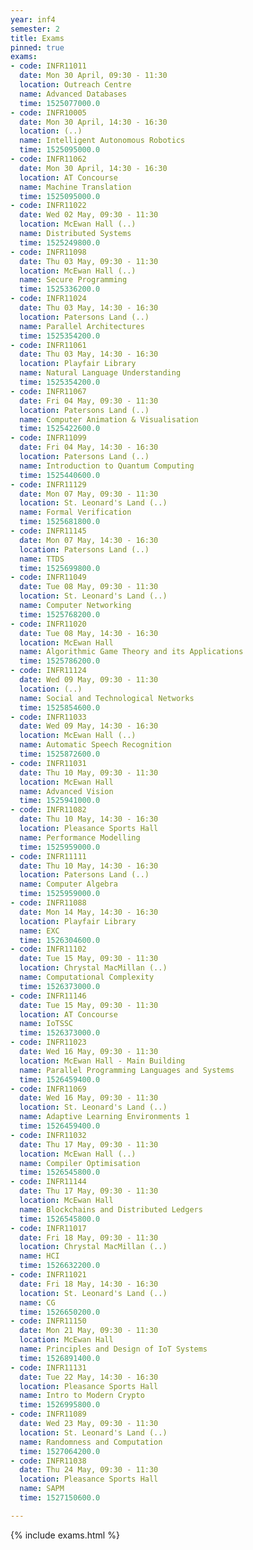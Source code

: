 ```yaml
---
year: inf4
semester: 2
title: Exams
pinned: true
exams:
- code: INFR11011
  date: Mon 30 April, 09:30 - 11:30
  location: Outreach Centre
  name: Advanced Databases
  time: 1525077000.0
- code: INFR10005
  date: Mon 30 April, 14:30 - 16:30
  location: (..)
  name: Intelligent Autonomous Robotics
  time: 1525095000.0
- code: INFR11062
  date: Mon 30 April, 14:30 - 16:30
  location: AT Concourse
  name: Machine Translation
  time: 1525095000.0
- code: INFR11022
  date: Wed 02 May, 09:30 - 11:30
  location: McEwan Hall (..)
  name: Distributed Systems
  time: 1525249800.0
- code: INFR11098
  date: Thu 03 May, 09:30 - 11:30
  location: McEwan Hall (..)
  name: Secure Programming
  time: 1525336200.0
- code: INFR11024
  date: Thu 03 May, 14:30 - 16:30
  location: Patersons Land (..)
  name: Parallel Architectures
  time: 1525354200.0
- code: INFR11061
  date: Thu 03 May, 14:30 - 16:30
  location: Playfair Library
  name: Natural Language Understanding
  time: 1525354200.0
- code: INFR11067
  date: Fri 04 May, 09:30 - 11:30
  location: Patersons Land (..)
  name: Computer Animation & Visualisation
  time: 1525422600.0
- code: INFR11099
  date: Fri 04 May, 14:30 - 16:30
  location: Patersons Land (..)
  name: Introduction to Quantum Computing
  time: 1525440600.0
- code: INFR11129
  date: Mon 07 May, 09:30 - 11:30
  location: St. Leonard's Land (..)
  name: Formal Verification
  time: 1525681800.0
- code: INFR11145
  date: Mon 07 May, 14:30 - 16:30
  location: Patersons Land (..)
  name: TTDS
  time: 1525699800.0
- code: INFR11049
  date: Tue 08 May, 09:30 - 11:30
  location: St. Leonard's Land (..)
  name: Computer Networking
  time: 1525768200.0
- code: INFR11020
  date: Tue 08 May, 14:30 - 16:30
  location: McEwan Hall
  name: Algorithmic Game Theory and its Applications
  time: 1525786200.0
- code: INFR11124
  date: Wed 09 May, 09:30 - 11:30
  location: (..)
  name: Social and Technological Networks
  time: 1525854600.0
- code: INFR11033
  date: Wed 09 May, 14:30 - 16:30
  location: McEwan Hall (..)
  name: Automatic Speech Recognition
  time: 1525872600.0
- code: INFR11031
  date: Thu 10 May, 09:30 - 11:30
  location: McEwan Hall
  name: Advanced Vision
  time: 1525941000.0
- code: INFR11082
  date: Thu 10 May, 14:30 - 16:30
  location: Pleasance Sports Hall
  name: Performance Modelling
  time: 1525959000.0
- code: INFR11111
  date: Thu 10 May, 14:30 - 16:30
  location: Patersons Land (..)
  name: Computer Algebra
  time: 1525959000.0
- code: INFR11088
  date: Mon 14 May, 14:30 - 16:30
  location: Playfair Library
  name: EXC
  time: 1526304600.0
- code: INFR11102
  date: Tue 15 May, 09:30 - 11:30
  location: Chrystal MacMillan (..)
  name: Computational Complexity
  time: 1526373000.0
- code: INFR11146
  date: Tue 15 May, 09:30 - 11:30
  location: AT Concourse
  name: IoTSSC
  time: 1526373000.0
- code: INFR11023
  date: Wed 16 May, 09:30 - 11:30
  location: McEwan Hall - Main Building
  name: Parallel Programming Languages and Systems
  time: 1526459400.0
- code: INFR11069
  date: Wed 16 May, 09:30 - 11:30
  location: St. Leonard's Land (..)
  name: Adaptive Learning Environments 1
  time: 1526459400.0
- code: INFR11032
  date: Thu 17 May, 09:30 - 11:30
  location: McEwan Hall (..)
  name: Compiler Optimisation
  time: 1526545800.0
- code: INFR11144
  date: Thu 17 May, 09:30 - 11:30
  location: McEwan Hall
  name: Blockchains and Distributed Ledgers
  time: 1526545800.0
- code: INFR11017
  date: Fri 18 May, 09:30 - 11:30
  location: Chrystal MacMillan (..)
  name: HCI
  time: 1526632200.0
- code: INFR11021
  date: Fri 18 May, 14:30 - 16:30
  location: St. Leonard's Land (..)
  name: CG
  time: 1526650200.0
- code: INFR11150
  date: Mon 21 May, 09:30 - 11:30
  location: McEwan Hall
  name: Principles and Design of IoT Systems
  time: 1526891400.0
- code: INFR11131
  date: Tue 22 May, 14:30 - 16:30
  location: Pleasance Sports Hall
  name: Intro to Modern Crypto
  time: 1526995800.0
- code: INFR11089
  date: Wed 23 May, 09:30 - 11:30
  location: St. Leonard's Land (..)
  name: Randomness and Computation
  time: 1527064200.0
- code: INFR11038
  date: Thu 24 May, 09:30 - 11:30
  location: Pleasance Sports Hall
  name: SAPM
  time: 1527150600.0

---
```

{% include exams.html %}
